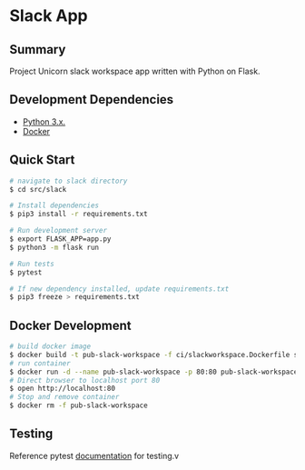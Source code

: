 # Slack App
## Summary 
Project Unicorn slack workspace app written with Python on Flask.

## Development Dependencies
- [Python 3.x.](https://www.python.org/downloads/)
- [Docker](https://docs.docker.com/desktop/#download-and-install)

## Quick Start
```bash
# navigate to slack directory
$ cd src/slack

# Install dependencies
$ pip3 install -r requirements.txt

# Run development server
$ export FLASK_APP=app.py
$ python3 -m flask run

# Run tests
$ pytest

# If new dependency installed, update requirements.txt
$ pip3 freeze > requirements.txt
```

## Docker Development

```bash
# build docker image
$ docker build -t pub-slack-workspace -f ci/slackworkspace.Dockerfile src/slack
# run container
$ docker run -d --name pub-slack-workspace -p 80:80 pub-slack-workspace
# Direct browser to localhost port 80
$ open http://localhost:80
# Stop and remove container
$ docker rm -f pub-slack-workspace
```

## Testing
Reference pytest [documentation](https://docs.pytest.org/en/5.4.3/index.html) for testing.v
